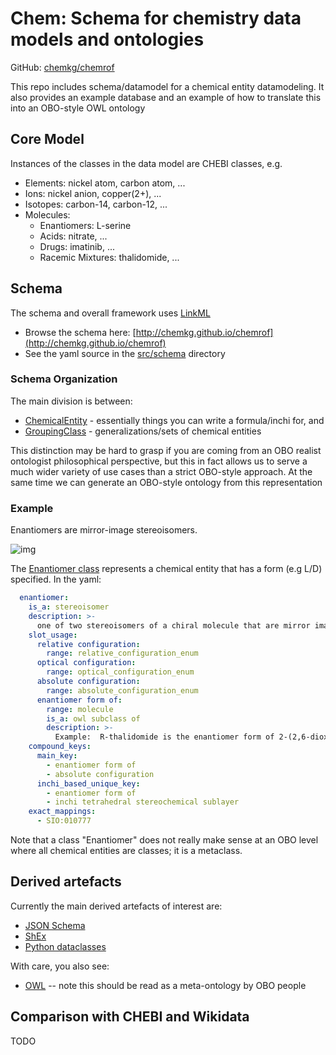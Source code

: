 # Chem: Schema for chemistry data models and ontologies

GitHub: [chemkg/chemrof](https://github.com/chemkg/chemrof)

This repo includes schema/datamodel for a chemical entity
datamodeling. It also provides an example database and an example of
how to translate this into an OBO-style OWL ontology

## Core Model

Instances of the classes in the data model are CHEBI classes, e.g.

 - Elements: nickel atom, carbon atom, ...
 - Ions: nickel anion, copper(2+), ...
 - Isotopes: carbon-14, carbon-12, ...
 - Molecules:
    - Enantiomers: L-serine
    - Acids: nitrate, ...
    - Drugs: imatinib, ...
    - Racemic Mixtures: thalidomide, ...

## Schema

The schema and overall framework uses [LinkML](https://linkml.github.io)

 * Browse the schema here: [http://chemkg.github.io/chemrof](http://chemkg.github.io/chemrof)
 * See the yaml source in the [src/schema](https://github.com/chemkg/chemrof/blob/master/src/schema) directory

### Schema Organization

The main division is between:

 * [ChemicalEntity](/ChemicalEntity/) - essentially things you can write a formula/inchi for, and
 * [GroupingClass](/GroupingClass/) - generalizations/sets of chemical entities

This distinction may be hard to grasp if you are coming from an OBO
realist ontologist philosophical perspective, but this in fact allows
us to serve a much wider variety of use cases than a strict OBO-style
approach. At the same time we can generate an OBO-style ontology from this representation

### Example

Enantiomers are mirror-image stereoisomers.

![img](https://upload.wikimedia.org/wikipedia/commons/thumb/1/12/Milchs%C3%A4ure_Enantiomerenpaar.svg/298px-Milchs%C3%A4ure_Enantiomerenpaar.svg.png)

The [Enantiomer class](/Enantiomer) represents a chemical entity that has a form (e.g L/D) specified. In the yaml:

```yaml
  enantiomer:
    is_a: stereoisomer
    description: >-
      one of two stereoisomers of a chiral molecule that are mirror images. Example: R-thalidomide
    slot_usage:
      relative configuration:
        range: relative_configuration_enum
      optical configuration:
        range: optical_configuration_enum
      absolute configuration:
        range: absolute_configuration_enum
      enantiomer form of:
        range: molecule
        is_a: owl subclass of
        description: >-
          Example:  R-thalidomide is the enantiomer form of 2-(2,6-dioxopiperidin-3-yl)-1H-isoindole-1,3(2H)-dione
    compound_keys:
      main_key:
        - enantiomer form of
        - absolute configuration
      inchi_based_unique_key:
        - enantiomer form of
        - inchi tetrahedral stereochemical sublayer
    exact_mappings:
      - SIO:010777
```

Note that a class "Enantiomer" does not really make sense at an OBO level where all chemical entities are classes; it is a metaclass.

## Derived artefacts

Currently the main derived artefacts of interest are:

 - [JSON Schema](https://github.com/chemkg/chemrof/tree/master/jsonschema)
 - [ShEx](https://github.com/chemkg/chemrof/tree/master/shex)
 - [Python dataclasses](https://github.com/chemkg/chemrof/tree/master/python)

With care, you also see:

 - [OWL](https://github.com/chemkg/chemrof/tree/master/owl) -- note this should be read as a meta-ontology by OBO people

## Comparison with CHEBI and Wikidata

TODO
